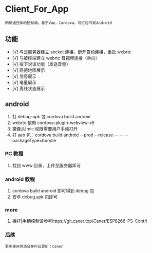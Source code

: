 # Client_For_App

    网络遥控车的控制端，基于Vue，Cordova，可打包PC和Android

## 功能

- [√] 与云服务器建立 socket 连接，断开自动连接，重启 webrtc
- [√] 与被控端建立 webrtc 音视频连接（单向）
- [√] 按下说话功能（发送音频）
- [√] 高德地图展示
- [√] 信号展示
- [√] 电量展示
- [√] 离线状态展示

## android

1. 打 debug-apk 包 cordova build android
2. webrtc 依赖 cordova-plugin-webview-x5
3. 摄像头|mic 权限需要用户手动打开
4. 打 aab 包：cordova build android --prod --release -- -- --packageType=bundle

### PC 教程

1. 找到 www 目录，上传至服务器即可

### android 教程

1. cordova build android 即可得到 debug 包
2. 安卓 debug.apk 包即可

### more

1. 摇杆|手柄控制请参考https://git.caner.top/Caner/ESP8266-PS-Contrl

### 后续

    更多使用方法会在抖音更新：Caner

